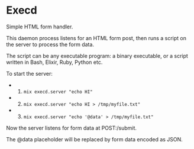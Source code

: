 # Execd 

Simple HTML form handler. 

This daemon process listens for an HTML form post, then runs a script on the
server to process the form data.

The script can be any executable program: a binary executable, or a script
written in Bash, Elixir, Ruby, Python etc.

To start the server: 
- 1) `mix execd.server "echo HI"`
- 2) `mix execd.server "echo HI > /tmp/myfile.txt"`
- 3) `mix execd.server "echo '@data' > /tmp/myfile.txt"` 

Now the server listens for form data at POST:/submit.

The @data placeholder will be replaced by form data encoded as JSON.

